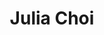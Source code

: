 ---
title: "Julia Choi"
presenter_id: julia_choi
permalink: /member_full_presentations/julia_choi
layout: member_all_presentations
---
